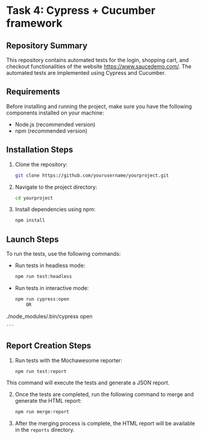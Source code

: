 # Task 4: Cypress + Cucumber framework

## Repository Summary
This repository contains automated tests for the login, shopping cart, and checkout functionalities of the website https://www.saucedemo.com/. The automated tests are implemented using Cypress and Cucumber.

## Requirements

Before installing and running the project, make sure you have the following components installed on your machine:

- Node.js (recommended version)
- npm (recommended version)

## Installation Steps

1. Clone the repository:

    ```bash
    git clone https://github.com/yourusername/yourproject.git
    ```

2. Navigate to the project directory:

    ```bash
    cd yourproject
    ```
3. Install dependencies using npm:

    ```bash
    npm install
    ```

## Launch Steps

To run the tests, use the following commands:

- Run tests in headless mode:

    ```bash
    npm run test:headless
    ```
- Run tests in interactive mode:

    ```bash
    npm run cypress:open
	    OR
./node_modules/.bin/cypress open

    ```

## Report Creation Steps 

1. Run tests with the Mochawesome reporter:

    ```bash
    npm run test:report
    ```
 This command will execute the tests and generate a JSON report.

2. Once the tests are completed, run the following command to merge and generate the HTML report:

    ```bash
    npm run merge:report
    ```
3. After the merging process is complete, the HTML report will be available in the `reports` directory.   